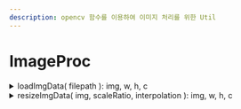 ```yaml
---
description: opencv 함수를 이용하여 이미지 처리를 위한 Util
---
```


# ImageProc

<details>

<summary>loadImgData( filepath ): img, w, h, c</summary>

#### I. Description

* 입력받은 이미지 파일경로를 이용하여 cv2.imread() 함수로 이미지 읽기
  * 이미지를 읽은 후 img, width, height, channel 반환

#### II. Input

* _**filepath: String**_
  * 이미지 파일 경로

#### III. Output

* _**img: ndArray**_
  * 이미지 데이터
* _**width: integer**_
  * 이미지 가로 길이
* _**height: integer**_
  * 이미지 세로 길이
* _**channel: integer**_
  * 이미지 채널

</details>

<details>

<summary>resizeImgData( img, scaleRatio, interpolation ): img, w, h, c</summary>

#### I. Description

* 입력받은 이미지 데이터와 배율, 보간법을 이용하여 cv2.resize() 함수로 이미지 크기 조절
  * interpolation == 'LINEAR'의 경우 cv2.INTER\_LINEAR(쌍선형보간법)
  * interpolation == 'AREA'의 경우 cv2.INTER\_AREA(영역보간법)
  * resize된 image, width, height, channel 반환

#### II. Input

* _**img: ndArray**_
  * 이미지 데이터&#x20;

<!---->

* _**scaleRatio: float**_
  * 확대/축소에 따른 배율&#x20;

<!---->

* _**interpolation: String**_
  * 보간법
    * 'LINEAR': 이미지 확대&#x20;
    * 'AREA': 이미지 축소&#x20;

#### III. Output

* _**img: ndArray**_
  * resize된 이미지 데이터
* _**width: integer**_
  * resize된 이미지 가로 길이
* _**height: integer**_
  * resize된 이미지 세로 길이
* _**channel: integer**_
  * 이미지 채널

</details>
